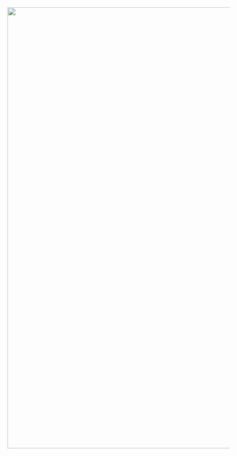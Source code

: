 <div id="header" align="center">
  <img src="https://starwalk.space/gallery/images/jupiter-opposition-2022/1920x1080.jpg" width="1000"/>
</div>
